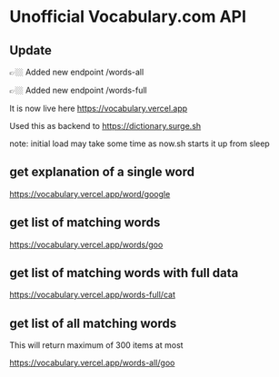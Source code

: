 # Unofficial Vocabulary.com API

## Update
👉🏼 Added new endpoint /words-all

👉🏼 Added new endpoint /words-full

It is now live here https://vocabulary.vercel.app

Used this as backend to https://dictionary.surge.sh

note: initial load may take some time as now.sh starts it up from sleep


## get explanation of a single word

https://vocabulary.vercel.app/word/google

## get list of matching words

https://vocabulary.vercel.app/words/goo

## get list of matching words with full data

https://vocabulary.vercel.app/words-full/cat

## get list of all matching words
This will return maximum of 300 items at most

https://vocabulary.vercel.app/words-all/goo


